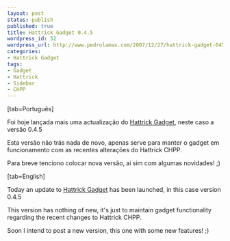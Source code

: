 ```yaml
---
layout: post
status: publish
published: true
title: Hattrick Gadget 0.4.5
wordpress_id: 52
wordpress_url: http://www.pedrolamas.com/2007/12/27/hattrick-gadget-045/
categories:
- Hattrick Gadget
tags:
- Gadget
- Hattrick
- Sidebar
- CHPP
---
```

[tab=Português]

Foi hoje lançada mais uma actualização do [Hattrick Gadget](projectos/hattrick-gadget/), neste caso a versão 0.4.5

Esta versão não trás nada de novo, apenas serve para manter o gadget em funcionamento com as recentes alterações do Hattrick CHPP.

Para breve tenciono colocar nova versão, ai sim com algumas novidades! ;)

[tab=English]

Today an update to [Hattrick Gadget](projectos/hattrick-gadget-en/) has been launched, in this case version 0.4.5

This version has nothing of new, it's just to maintain gadget functionality regarding the recent changes to Hattrick CHPP.

Soon I intend to post a new version, this one with some new features! ;)
